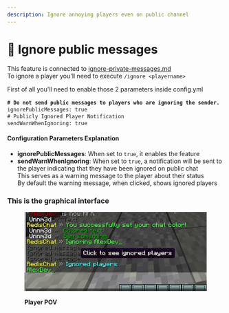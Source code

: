 ```yaml
---
description: Ignore annoying players even on public channel
---
```


# 🚫 Ignore public messages

This feature is connected to [ignore-private-messages.md](../features/ignore-private-messages.md "mention")\
To ignore a player you'll need to execute `/ignore <playername>`

First of all you'll need to enable those 2 parameters inside config.yml

<pre class="language-yaml" data-title="config.yml"><code class="lang-yaml"><strong># Do not send public messages to players who are ignoring the sender.
</strong>ignorePublicMessages: true
# Publicly Ignored Player Notification
sendWarnWhenIgnoring: true
</code></pre>

#### Configuration Parameters Explanation

* **ignorePublicMessages**: When set to `true`, it enables the feature
* **sendWarnWhenIgnoring**: When set to `true`, a notification will be sent to the player indicating that they have been ignored on public chat\
  This serves as a warning message to the player about their status\
  By default the warning message, when clicked, shows ignored players

### This is the graphical interface

<div align="left">

<figure><img src="../.gitbook/assets/image (1).png" alt=""><figcaption><p><strong>Player POV</strong></p></figcaption></figure>

</div>
